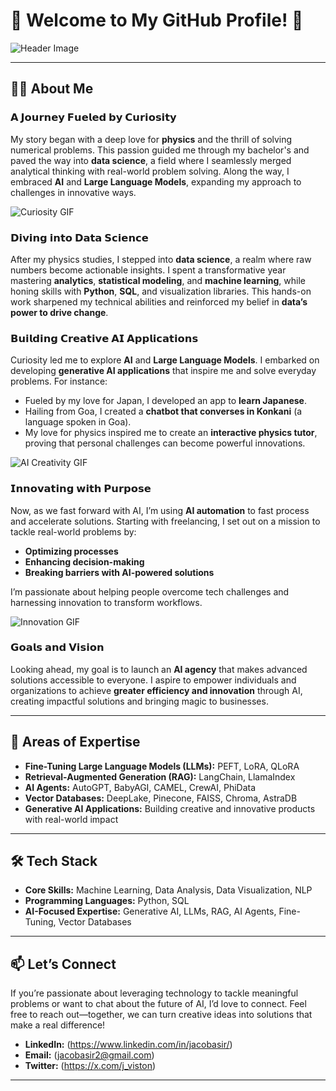 # 🌟 Welcome to My GitHub Profile! 🌟

![Header Image](https://media.giphy.com/media/QTfX9Ejfra3ZmNxh6B/giphy.gif) <!-- A dynamic header GIF showcasing AI and creativity -->

---

## 👨‍💻 About Me

### **𝗔 𝗝𝗼𝘂𝗿𝗻𝗲𝘆 𝗙𝘂𝗲𝗹𝗲𝗱 𝗯𝘆 𝗖𝘂𝗿𝗶𝗼𝘀𝗶𝘁𝘆**  
My story began with a deep love for **physics** and the thrill of solving numerical problems. This passion guided me through my bachelor's and paved the way into **data science**, a field where I seamlessly merged analytical thinking with real-world problem solving. Along the way, I embraced **AI** and **Large Language Models**, expanding my approach to challenges in innovative ways.

![Curiosity GIF](https://media.giphy.com/media/L1R1tvI9svkIWwpVYr/giphy.gif) <!-- A GIF showcasing curiosity and learning -->

### **𝗗𝗶𝘃𝗶𝗻𝗴 𝗶𝗻𝘁𝗼 𝗗𝗮𝘁𝗮 𝗦𝗰𝗶𝗲𝗻𝗰𝗲**  
After my physics studies, I stepped into **data science**, a realm where raw numbers become actionable insights. I spent a transformative year mastering **analytics**, **statistical modeling**, and **machine learning**, while honing skills with **Python**, **SQL**, and visualization libraries. This hands-on work sharpened my technical abilities and reinforced my belief in **data’s power to drive change**.

### **𝗕𝘂𝗶𝗹𝗱𝗶𝗻𝗴 𝗖𝗿𝗲𝗮𝘁𝗶𝘃𝗲 𝗔𝗜 𝗔𝗽𝗽𝗹𝗶𝗰𝗮𝘁𝗶𝗼𝗻𝘀**  
Curiosity led me to explore **AI** and **Large Language Models**. I embarked on developing **generative AI applications** that inspire me and solve everyday problems. For instance:
- Fueled by my love for Japan, I developed an app to **learn Japanese**.  
- Hailing from Goa, I created a **chatbot that converses in Konkani** (a language spoken in Goa).  
- My love for physics inspired me to create an **interactive physics tutor**, proving that personal challenges can become powerful innovations.

![AI Creativity GIF](https://media.giphy.com/media/f3iwJFOVOwuy7K6FFw/giphy.gif) <!-- A GIF representing AI creativity -->

### **𝗜𝗻𝗻𝗼𝘃𝗮𝘁𝗶𝗻𝗴 𝘄𝗶𝘁𝗵 𝗣𝘂𝗿𝗽𝗼𝘀𝗲**  
Now, as we fast forward with AI, I’m using **AI automation** to fast process and accelerate solutions. Starting with freelancing, I set out on a mission to tackle real-world problems by:
- **Optimizing processes**  
- **Enhancing decision-making**  
- **Breaking barriers with AI-powered solutions**  

I’m passionate about helping people overcome tech challenges and harnessing innovation to transform workflows.

![Innovation GIF](https://media2.giphy.com/media/v1.Y2lkPTc5MGI3NjExYXdjeTNkdW5leDgxaDFsZHg1YnZrZDQxem9xczJmMWUzMG5ibnRmbSZlcD12MV9pbnRlcm5hbF9naWZfYnlfaWQmY3Q9Zw/26u4ov16NIIZqe9dC/giphy.gif) <!-- A GIF symbolizing innovation -->

### **𝗚𝗼𝗮𝗹𝘀 𝗮𝗻𝗱 𝗩𝗶𝘀𝗶𝗼𝗻**  
Looking ahead, my goal is to launch an **AI agency** that makes advanced solutions accessible to everyone. I aspire to empower individuals and organizations to achieve **greater efficiency and innovation** through AI, creating impactful solutions and bringing magic to businesses.

---

## 🧠 Areas of Expertise

- **Fine-Tuning Large Language Models (LLMs):** PEFT, LoRA, QLoRA  
- **Retrieval-Augmented Generation (RAG):** LangChain, LlamaIndex  
- **AI Agents:** AutoGPT, BabyAGI, CAMEL, CrewAI, PhiData  
- **Vector Databases:** DeepLake, Pinecone, FAISS, Chroma, AstraDB  
- **Generative AI Applications:** Building creative and innovative products with real-world impact  

---

## 🛠️ Tech Stack

- **Core Skills:** Machine Learning, Data Analysis, Data Visualization, NLP  
- **Programming Languages:** Python, SQL  
- **AI-Focused Expertise:** Generative AI, LLMs, RAG, AI Agents, Fine-Tuning, Vector Databases  

---

## 📫 Let’s Connect

If you’re passionate about leveraging technology to tackle meaningful problems or want to chat about the future of AI, I’d love to connect. Feel free to reach out—together, we can turn creative ideas into solutions that make a real difference!

- **LinkedIn:** (https://www.linkedin.com/in/jacobasir/)  
- **Email:** (jacobasir2@gmail.com)  
- **Twitter:** (https://x.com/j_viston)  

---
